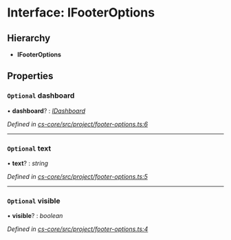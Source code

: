 # Interface: IFooterOptions

## Hierarchy

* **IFooterOptions**

## Properties

### `Optional` dashboard

• **dashboard**? : *[IDashboard](_cs_core_src_dashboard_dashboard_.idashboard.md)*

*Defined in [cs-core/src/project/footer-options.ts:6](https://github.com/RichardHovenkamp/csnext/blob/872f0bfe/packages/cs-core/src/project/footer-options.ts#L6)*

___

### `Optional` text

• **text**? : *string*

*Defined in [cs-core/src/project/footer-options.ts:5](https://github.com/RichardHovenkamp/csnext/blob/872f0bfe/packages/cs-core/src/project/footer-options.ts#L5)*

___

### `Optional` visible

• **visible**? : *boolean*

*Defined in [cs-core/src/project/footer-options.ts:4](https://github.com/RichardHovenkamp/csnext/blob/872f0bfe/packages/cs-core/src/project/footer-options.ts#L4)*
